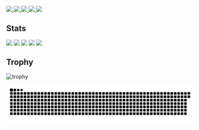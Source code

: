 <p align="left">
  <a href="https://github.com/yuki-0224-ui">
    <img height="20" src="https://komarev.com/ghpvc/?username=yuki-0224-ui" />
  </a>
  <a href="https://github.com/yuki-0224-ui">
    <img height="20" src="https://img.shields.io/github/followers/yuki-0224-ui?label=follow&logo=github&style=flat" />
  </a>
  <a href="http://qiita.com/yuki0224_1">
    <img height="20" src="https://qiita-badge.apiapi.app/s/yuki0224_1/posts.svg" />
  </a>
  <a href="http://qiita.com/yuki0224_1">
    <img height="20" src="https://qiita-badge.apiapi.app/s/yuki0224_1/contributions.svg" />
  </a>
  <a href="https://zenn.dev/yuki0224_1">
    <img height="20" src="https://badgen.org/img/zenn/yuki0224_1/articles?style=plastic" />
  </a>
</p>


## Stats
![](http://github-profile-summary-cards.vercel.app/api/cards/profile-details?username=yuki-0224-ui&theme=gruvbox)
![](http://github-profile-summary-cards.vercel.app/api/cards/repos-per-language?username=yuki-0224-ui&theme=gruvbox)
![](http://github-profile-summary-cards.vercel.app/api/cards/most-commit-language?username=yuki-0224-ui&theme=gruvbox)
![](http://github-profile-summary-cards.vercel.app/api/cards/stats?username=yuki-0224-ui&theme=gruvbox)
![](http://github-profile-summary-cards.vercel.app/api/cards/productive-time?username=yuki-0224-ui&theme=gruvbox&utcOffset=9)

## Trophy
![trophy](https://github-profile-trophy.vercel.app/?username=yuki-0224-ui&theme=gruvbox)

![](https://raw.githubusercontent.com/yuki-0224-ui/yuki-0224-ui/output/github-contribution-grid-snake.svg)
